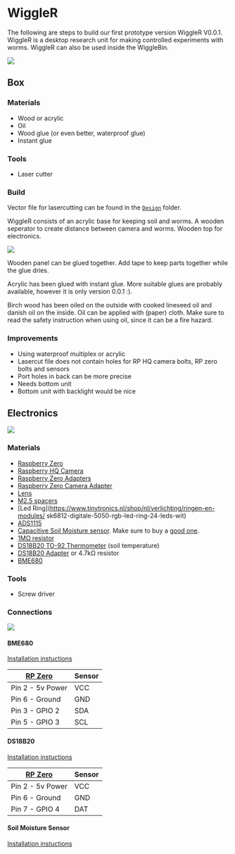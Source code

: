 # WiggleR

The following are steps to build our first prototype version WiggleR V0.0.1. WiggleR is a desktop research unit for making controlled experiments with worms. WiggleR can also be used inside the WiggleBin.

![](./Images/WiggleRUnit.jpeg)

## Box

### Materials
- Wood or acrylic
- Oil
- Wood glue (or even better, waterproof glue)
- Instant glue

### Tools
- Laser cutter

### Build

Vector file for lasercutting can be found in the [`Design`](./Design/) folder.

WiggleR consists of an acrylic base for keeping soil and worms. A wooden seperator to create distance between camera and worms. Wooden top for electronics.

![](./Images/WiggleRPieces.jpeg)

Wooden panel can be glued together. Add tape to keep parts together while the glue dries.

Acrylic has been glued with instant glue. More suitable glues are probably available, however it is only version 0.0.1 :).

Birch wood has been oiled on the outside with cooked lineseed oil and danish oil on the inside. Oil can be applied with (paper) cloth. Make sure to read the safety instruction when using oil, since it can be a fire hazard.

### Improvements

- Using waterproof multiplex or acrylic
- Lasercut file does not contain holes for RP HQ camera bolts, RP zero bolts and sensors
- Port holes in back can be more precise
- Needs bottom unit
- Bottom unit with backlight would be nice

## Electronics

![](./Images/WiggleRRaspberryAndRing.jpeg)

### Materials

- [Raspberry Zero](https://www.kiwi-electronics.com/nl/raspberry-pi-zero-wh-header-voorgesoldeerd-3328)
- [Raspberry HQ Camera](https://www.kiwi-electronics.com/nl/raspberry-pi-hq-camera-m12-mount-11243)
- [Raspberry Zero Adapters](https://www.kiwi-electronics.com/nl/raspberry-pi-zero-adapter-pack-2844)
- [Raspberry Zero Camera Adapter](https://www.kiwi-electronics.com/nl/raspberry-pi-zero-camera-adapter-2842)
- [Lens](https://www.kiwi-electronics.com/nl/m12-high-resolution-lens-12mp-113-fov-2-7mm-focal-length-11266)
- [M2.5 spacers](https://www.kiwi-electronics.com/nl/m2-5-schoeven-en-afstandshouders-set-zwart-nylon-380-stuks-10252?search=spacer&page=2)
- [Led Ring](https://www.tinytronics.nl/shop/nl/verlichting/ringen-en-modules/ sk6812-digitale-5050-rgb-led-ring-24-leds-wit)
- [ADS1115](https://www.tinytronics.nl/shop/nl/sensoren/stroom-spanning/ads1115-16-bit-adc-i2c-module-4-kanaals)
- [Capacitive Soil Moisture sensor](https://www.tinytronics.nl/shop/en/sensors/liquid/capacitive-soil-moisture-sensor-module-with-cable). Make sure to buy a [good one](https://www.youtube.com/watch?v=IGP38bz-K48).
- [1MΩ resistor](https://www.tinytronics.nl/shop/en/components/resistors/resistors/1m%CF%89-resistor)
- [DS18B20 TO-92 Thermometer](https://www.tinytronics.nl/shop/en/sensors/temperature/ds18b20-to-92-thermometer-temperature-sensor-with-cable-waterproof-high-temperature-1m) (soil temperature)
- [DS18B20 Adapter](https://www.tinytronics.nl/shop/en/sensors/temperature/ds18b20-adapter) or 4.7kΩ resistor
- [BME680](https://www.tinytronics.nl/shop/nl/sensoren/lucht/druk/bme680-sensor-module-met-level-converter-luchtdruk-luchtkwaliteit-luchtvochtigheid-temperatuur)

### Tools
- Screw driver

### Connections

![](./Images/WiggleRElectronics.jpeg)

#### BME680

[Installation instuctions](https://raspberry-valley.azurewebsites.net/BME680-Sensor/)

| [RP Zero]((https://pinout.xyz/pinout/io_pi_zero)) | Sensor
--- | --- | 
| Pin 2 - 5v Power | VCC
| Pin 6 - Ground | GND
| Pin 3 - GPIO 2 | SDA
| Pin 5 - GPIO 3 | SCL

#### DS18B20

[Installation instuctions](https://www.circuitbasics.com/raspberry-pi-ds18b20-temperature-sensor-tutorial/)

| [RP Zero]((https://pinout.xyz/pinout/io_pi_zero)) | Sensor
--- | --- | 
| Pin 2 - 5v Power | VCC
| Pin 6 - Ground | GND
| Pin 7 - GPIO 4 | DAT

#### Soil Moisture Sensor

[Installation instuctions](https://piddlerintheroot.com/capacitive-soil-moisture-sensor-v2-0/)
